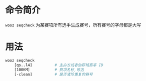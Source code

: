 # 命令简介 

`wooz seqcheck` 为某赛项所有选手生成赛号，所有赛号的字母都是大写

用法
=======

```bash
wooz seqcheck
    [qs..l4]          # 主办方或者仙踪域赛事 ID
    [100KM]           # 赛项名称,可选
    [-clean]          # 是否清除重复的赛号
```